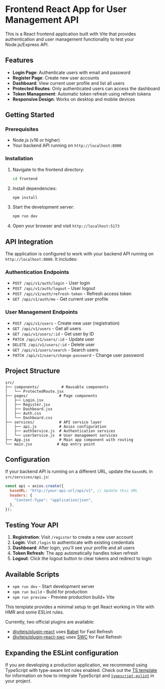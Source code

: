 # Frontend React App for User Management API

This is a React frontend application built with Vite that provides authentication and user management functionality to test your Node.js/Express API.

## Features

- **Login Page**: Authenticate users with email and password
- **Register Page**: Create new user accounts
- **Dashboard**: View current user profile and list all users
- **Protected Routes**: Only authenticated users can access the dashboard
- **Token Management**: Automatic token refresh using refresh tokens
- **Responsive Design**: Works on desktop and mobile devices

## Getting Started

### Prerequisites

- Node.js (v16 or higher)
- Your backend API running on `http://localhost:8000`

### Installation

1. Navigate to the frontend directory:

   ```bash
   cd frontend
   ```

2. Install dependencies:

   ```bash
   npm install
   ```

3. Start the development server:

   ```bash
   npm run dev
   ```

4. Open your browser and visit `http://localhost:5173`

## API Integration

The application is configured to work with your backend API running on `http://localhost:8000`. It includes:

### Authentication Endpoints

- `POST /api/v1/auth/login` - User login
- `POST /api/v1/auth/logout` - User logout
- `POST /api/v1/auth/refresh-token` - Refresh access token
- `GET /api/v1/auth/me` - Get current user profile

### User Management Endpoints

- `POST /api/v1/users` - Create new user (registration)
- `GET /api/v1/users` - Get all users
- `GET /api/v1/users/:id` - Get user by ID
- `PATCH /api/v1/users/:id` - Update user
- `DELETE /api/v1/users/:id` - Delete user
- `GET /api/v1/users/search` - Search users
- `PATCH /api/v1/users/change-password` - Change user password

## Project Structure

```
src/
├── components/          # Reusable components
│   └── ProtectedRoute.jsx
├── pages/              # Page components
│   ├── Login.jsx
│   ├── Register.jsx
│   ├── Dashboard.jsx
│   ├── Auth.css
│   └── Dashboard.css
├── services/           # API service layer
│   ├── api.js          # Axios configuration
│   ├── authService.js  # Authentication services
│   └── userService.js  # User management services
├── App.jsx             # Main app component with routing
└── main.jsx           # App entry point
```

## Configuration

If your backend API is running on a different URL, update the `baseURL` in `src/services/api.js`:

```javascript
const api = axios.create({
  baseURL: "http://your-api-url/api/v1", // Update this URL
  headers: {
    "Content-Type": "application/json",
  },
});
```

## Testing Your API

1. **Registration**: Visit `/register` to create a new user account
2. **Login**: Visit `/login` to authenticate with existing credentials
3. **Dashboard**: After login, you'll see your profile and all users
4. **Token Refresh**: The app automatically handles token refresh
5. **Logout**: Click the logout button to clear tokens and redirect to login

## Available Scripts

- `npm run dev` - Start development server
- `npm run build` - Build for production
- `npm run preview` - Preview production build+ Vite

This template provides a minimal setup to get React working in Vite with HMR and some ESLint rules.

Currently, two official plugins are available:

- [@vitejs/plugin-react](https://github.com/vitejs/vite-plugin-react/blob/main/packages/plugin-react) uses [Babel](https://babeljs.io/) for Fast Refresh
- [@vitejs/plugin-react-swc](https://github.com/vitejs/vite-plugin-react/blob/main/packages/plugin-react-swc) uses [SWC](https://swc.rs/) for Fast Refresh

## Expanding the ESLint configuration

If you are developing a production application, we recommend using TypeScript with type-aware lint rules enabled. Check out the [TS template](https://github.com/vitejs/vite/tree/main/packages/create-vite/template-react-ts) for information on how to integrate TypeScript and [`typescript-eslint`](https://typescript-eslint.io) in your project.
